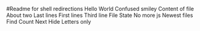 #Readme for shell redirections
Hello World
Confused smiley
Content of file
About two
Last lines
First lines
Third line
File
State
No more js
Newest files
Find
Count
Next
Hide
Letters only
